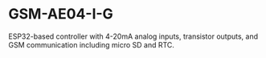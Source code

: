 # GSM-AE04-I-G
ESP32-based controller with 4-20mA analog inputs, transistor outputs, and GSM communication including micro SD and RTC. 
